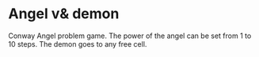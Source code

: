 # Angel v& demon
Conway Angel problem game.
The power of the angel can be set from 1 to 10 steps.
The demon goes to any free cell.
